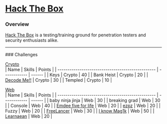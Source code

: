 # [Hack The Box][1]

### Overview

[Hack The Box][1] is a testing/training ground for penetration testers and security enthusiasts alike.


<hr>
### Challenges

[Crypto][2]<br />
|	Name                                            | Skills       | Points |
| ------------------------------------------------- | ------------ | ------ |
|  Keys                                             | Crypto       | 40     |
|  Bank Heist                                       | Crypto       | 20     |
| [Decode Me!!][4]                                  | Crypto       | 30     |
|  Templed                                          | Crypto       | 10     |



[Web][3]<br />
|	Name                                            | Skills       | Points |
| ------------------------------------------------- | ------------ | ------ |
|  baby ninja jinja                                 | Web          | 30     |
|  breaking grad                                    | Web          | 30     |
|  Console                                          | Web          | 40     |
| [Emdee five for life][8]                          | Web          | 20     |
| [ezpz][7]                                         | Web          | 20     |
|  Fuzzy                                            | Web          | 20     |
| [FreeLancer][6]                                   | Web          | 30     |
| [I know Mag1k][5]                                 | Web          | 50     |
|  [Learnaean][9]                                   | Web          | 20     |

[1]: https://www.hackthebox.eu/
[2]: ./Crypto
[4]: ./Crypto/decode_me.md
[3]: ./Web
[5]: ./Web/I_know_Mag1k.md
[6]: ./Web/FreeLancer.md
[7]: ./Web/ezpz.md
[8]: ./Web/EmdeeFiveForLife.md
[9]: ./Web/learnaean.md










